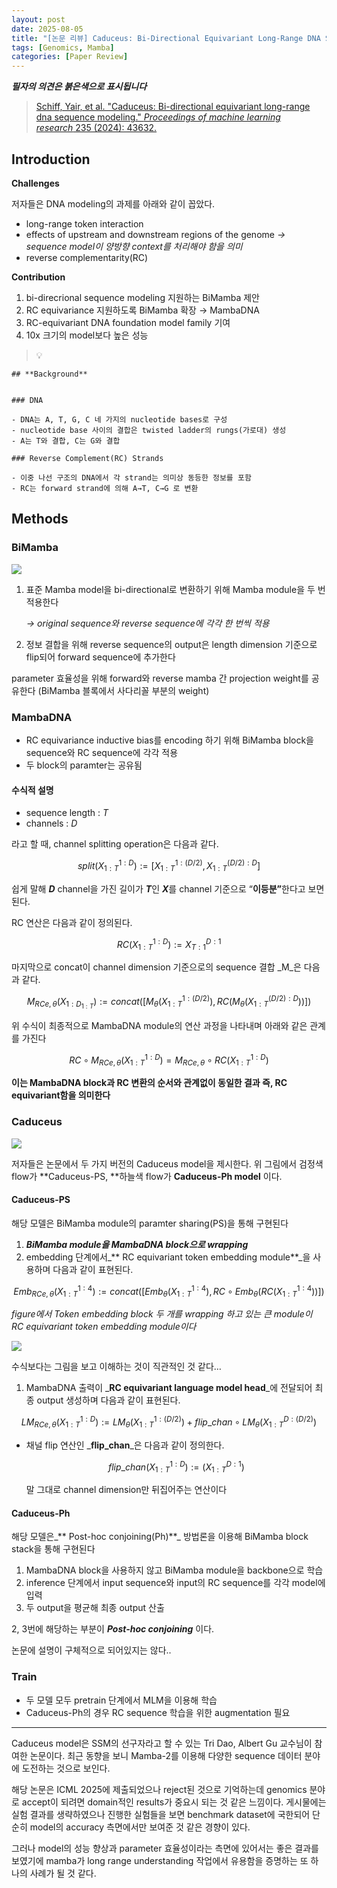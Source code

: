 ```yaml
---
layout: post
date: 2025-08-05
title: "[논문 리뷰] Caduceus: Bi-Directional Equivariant Long-Range DNA Sequence Modeling"
tags: [Genomics, Mamba]
categories: [Paper Review]
---
```


<span class="notion-red">_**필자의 의견은 붉은색으로 표시됩니다**_</span>


> [Schiff, Yair, et al. "Caduceus: Bi-directional equivariant long-range dna sequence modeling." ](https://pmc.ncbi.nlm.nih.gov/articles/PMC12189541/)[_Proceedings of machine learning research_](https://pmc.ncbi.nlm.nih.gov/articles/PMC12189541/)[ 235 (2024): 43632.](https://pmc.ncbi.nlm.nih.gov/articles/PMC12189541/)



## Introduction


**Challenges**


저자들은 DNA modeling의 과제를 아래와 같이 꼽았다.

- long-range token interaction
- effects of upstream and downstream regions of the genome 
_→ sequence model이 양방향 context를 처리해야 함을 의미_
- reverse complementarity(RC)

**Contribution**

1. bi-direcrional sequence modeling 지원하는 BiMamba 제안
1. RC equivariance 지원하도록 BiMamba 확장 → MambaDNA
1. RC-equivariant DNA foundation model family 기여
1. 10x 크기의 model보다 높은 성능

> 💡 


	## **Background**


	### DNA

	- DNA는 A, T, G, C 네 가지의 nucleotide bases로 구성
	- nucleotide base 사이의 결합은 twisted ladder의 rungs(가로대) 생성
	- A는 T와 결합, C는 G와 결합

	### Reverse Complement(RC) Strands

	- 이중 나선 구조의 DNA에서 각 strand는 의미상 동등한 정보를 포함
	- RC는 forward strand에 의해 A→T, C→G 로 변환


## Methods



### BiMamba


![](https://prod-files-secure.s3.us-west-2.amazonaws.com/542b861c-36a8-4051-84e5-8804b6728dba/2c247d59-7815-4980-99f0-8f0d21f445a7/image.png?X-Amz-Algorithm=AWS4-HMAC-SHA256&X-Amz-Content-Sha256=UNSIGNED-PAYLOAD&X-Amz-Credential=ASIAZI2LB466RP4ZLEAE%2F20251009%2Fus-west-2%2Fs3%2Faws4_request&X-Amz-Date=20251009T152348Z&X-Amz-Expires=3600&X-Amz-Security-Token=IQoJb3JpZ2luX2VjED8aCXVzLXdlc3QtMiJHMEUCIQCft4ZttqcuNTsjDmxthh%2Bz04xKpVWOTjuA1zBoPN83GQIgT0kAoTCUYtKjd15HfKYcqG7iJeOzvNgJuyMM496NorAqiAQI2P%2F%2F%2F%2F%2F%2F%2F%2F%2F%2FARAAGgw2Mzc0MjMxODM4MDUiDOrYVdbwaHtMdcrbbyrcA%2BmW4kNerYUm6ZaguOZpCH1jiZ6%2B4t2V05cIbllhXXThScEVejFGz28hTH0yC2bLRXYOZeIzsf8nLJh5GChDnCh8kjMMdqjPvEKb7R3EDgr7UPAI74vLk8%2Bh%2FkQQbhgHXXiu6SK9x7zPKDwElSRA9vBunm4HnbAdL5%2Bp5PDqHoMp2bCPSn5bl%2B0g54okcLZWGaR4dKIaAflm%2BssMpgLGrion1n4dRGdfolTlZRM8GkhqP%2BqeTy5hgDwWyZYaSZKFQvaygflXAsvNiR%2BD2RFuTNKGMUV7rQ7EbW3tDvJAJyFfUjfS4IQFpn05RCuRh4ViW5ZTZUnOQL3h0t5NaOESkCDHQvQnLugo70%2FExQPMspg6HzeNx5y21eWSmQh8B3HhAMwFi7Sgm7LE%2FoAm7udNgYHsvalZR00gmFtvzMX6sakzj0T4Jsw8mLUFNBwrfwn6DGbRL%2Fy%2F1W%2FpNTKAcWo9mVYmvBp37aFpSgV84%2BZ9tLb%2B2XDIbg6YOVUDDLGBg0DjeCMgjS9sIloPwEf0zY3y4NlkAemtYhn4AsmHpPdkXmHdPyllTxdu6vL9qHBO5uOmZftqpoD1X0Fn7ciQD%2BHgRi0Hg7x7fMCStzFaZr6EZE8Wt48%2BDiz9xnkjJh8FMKWSn8cGOqUBhLhR1sstes330p8v%2BidI0NEn%2Bm3dkiQNnU9%2BeWtRDQujDu1yU5rLTAgbgF%2B%2FpkZQnXtGgda84hoBmotoXun6ZJXPEiFK4q1tmToEfN2D3kr41%2B7YfZSg0HQpiUFvyaBACnbFsYNaJx0lDfcLhnIXbQ%2Bgc2d31oYADdVc7rJNwMylP49M4kFOzB%2FItKugvpx0wh3TsSef9WGvR22Uz3oB4%2FtPHJ8V&X-Amz-Signature=e3be8d2ec6ffa0224835958a2b1495499cbc1f6ee4bf27554783e615eb5b3788&X-Amz-SignedHeaders=host&x-amz-checksum-mode=ENABLED&x-id=GetObject)

1. 표준 Mamba model을 bi-directional로 변환하기 위해 Mamba module을 두 번 적용한다

	_→ original sequence와 reverse sequence에 각각 한 번씩 적용_

1. 정보 결합을 위해 reverse sequence의 output은 length dimension 기준으로 flip되어 forward sequence에 추가한다

parameter 효율성을 위해 forward와 reverse mamba 간 projection weight를 공유한다 (BiMamba 블록에서 사다리꼴 부분의 weight)



### MambaDNA

- RC equivariance inductive bias를 encoding 하기 위해 BiMamba block을 sequence와 RC sequence에 각각 적용
- 두 block의 paramter는 공유됨


#### 수식적 설명

- sequence length : _T_
- channels : _D_

라고 할 때,  channel splitting operation은 다음과 같다.


$$
split(X^{1:D}_{1:T}):=[X^{1:(D/2)}_{1:T},X^{(D/2):D}_{1:T}]
$$


<span class="notion-red">쉽게 말해 </span><span class="notion-red">_**D**_</span><span class="notion-red"> channel을 가진 길이가 </span><span class="notion-red">_**T**_</span><span class="notion-red">인 </span><span class="notion-red">_**X**_</span><span class="notion-red">를 channel 기준으로 “</span><span class="notion-red">**이등분”**</span><span class="notion-red">한다고 보면 된다.</span>


RC 연산은 다음과 같이 정의된다.


$$
RC(X^{1:D}_{1:T}):=X^{D:1}_{T:1}
$$


마지막으로 concat이 channel dimension 기준으로의 sequence 결합 _M_은 다음과 같다.


$$
M_{RCe,\theta}(X_{1:D_{1:T}}):=concat([M_{\theta}(X^{1:(D/2)}_{1:T}),RC(M_{\theta}(X^{(D/2):D}_{1:T}))])
$$


위 수식이 최종적으로 MambaDNA module의 연산 과정을 나타내며 아래와 같은 관계를 가진다


$$
RC\circ M_{RCe,\theta}(X^{1:D}_{1:T}) = M_{RCe,\theta} \circ RC(X^{1:D}_{1:T})
$$


**이는 MambaDNA block과 RC 변환의 순서와 관계없이 동일한 결과 즉, RC equivariant함을 의미한다**



### Caduceus


![](https://prod-files-secure.s3.us-west-2.amazonaws.com/542b861c-36a8-4051-84e5-8804b6728dba/f94a60d7-8145-473b-aef9-7c68d3ec604a/image.png?X-Amz-Algorithm=AWS4-HMAC-SHA256&X-Amz-Content-Sha256=UNSIGNED-PAYLOAD&X-Amz-Credential=ASIAZI2LB466RP4ZLEAE%2F20251009%2Fus-west-2%2Fs3%2Faws4_request&X-Amz-Date=20251009T152349Z&X-Amz-Expires=3600&X-Amz-Security-Token=IQoJb3JpZ2luX2VjED8aCXVzLXdlc3QtMiJHMEUCIQCft4ZttqcuNTsjDmxthh%2Bz04xKpVWOTjuA1zBoPN83GQIgT0kAoTCUYtKjd15HfKYcqG7iJeOzvNgJuyMM496NorAqiAQI2P%2F%2F%2F%2F%2F%2F%2F%2F%2F%2FARAAGgw2Mzc0MjMxODM4MDUiDOrYVdbwaHtMdcrbbyrcA%2BmW4kNerYUm6ZaguOZpCH1jiZ6%2B4t2V05cIbllhXXThScEVejFGz28hTH0yC2bLRXYOZeIzsf8nLJh5GChDnCh8kjMMdqjPvEKb7R3EDgr7UPAI74vLk8%2Bh%2FkQQbhgHXXiu6SK9x7zPKDwElSRA9vBunm4HnbAdL5%2Bp5PDqHoMp2bCPSn5bl%2B0g54okcLZWGaR4dKIaAflm%2BssMpgLGrion1n4dRGdfolTlZRM8GkhqP%2BqeTy5hgDwWyZYaSZKFQvaygflXAsvNiR%2BD2RFuTNKGMUV7rQ7EbW3tDvJAJyFfUjfS4IQFpn05RCuRh4ViW5ZTZUnOQL3h0t5NaOESkCDHQvQnLugo70%2FExQPMspg6HzeNx5y21eWSmQh8B3HhAMwFi7Sgm7LE%2FoAm7udNgYHsvalZR00gmFtvzMX6sakzj0T4Jsw8mLUFNBwrfwn6DGbRL%2Fy%2F1W%2FpNTKAcWo9mVYmvBp37aFpSgV84%2BZ9tLb%2B2XDIbg6YOVUDDLGBg0DjeCMgjS9sIloPwEf0zY3y4NlkAemtYhn4AsmHpPdkXmHdPyllTxdu6vL9qHBO5uOmZftqpoD1X0Fn7ciQD%2BHgRi0Hg7x7fMCStzFaZr6EZE8Wt48%2BDiz9xnkjJh8FMKWSn8cGOqUBhLhR1sstes330p8v%2BidI0NEn%2Bm3dkiQNnU9%2BeWtRDQujDu1yU5rLTAgbgF%2B%2FpkZQnXtGgda84hoBmotoXun6ZJXPEiFK4q1tmToEfN2D3kr41%2B7YfZSg0HQpiUFvyaBACnbFsYNaJx0lDfcLhnIXbQ%2Bgc2d31oYADdVc7rJNwMylP49M4kFOzB%2FItKugvpx0wh3TsSef9WGvR22Uz3oB4%2FtPHJ8V&X-Amz-Signature=fde22ffeb0f0c5b61dda31854119bd704599c9570ac86488b397073a329735a6&X-Amz-SignedHeaders=host&x-amz-checksum-mode=ENABLED&x-id=GetObject)


저자들은 논문에서 두 가지 버전의 Caduceus model을 제시한다. 위 그림에서 검정색 flow가 **Caduceus-PS, **하늘색 flow가 **Caduceus-Ph model** 이다.



#### Caduceus-PS


해당 모델은 BiMamba module의 paramter sharing(PS)을 통해 구현된다

1. _**BiMamba module을 MambaDNA block으로 wrapping**_
1. embedding 단계에서_** RC equivariant token embedding module**_을 사용하며 다음과 같이 표현된다.

$$
Emb_{RCe,\theta}(X^{1:4}_{1:T}):=concat([Emb_{\theta}(X^{1:4}_{1:T}),RC \circ Emb_{\theta}(RC(X^{1:4}_{1:T}))])
$$


_figure에서 Token embedding block 두 개를 wrapping 하고 있는 큰 module이 RC equivariant token embedding module이다_


![](https://prod-files-secure.s3.us-west-2.amazonaws.com/542b861c-36a8-4051-84e5-8804b6728dba/b175e4da-71eb-4e91-8c23-a06dabe673c9/image.png?X-Amz-Algorithm=AWS4-HMAC-SHA256&X-Amz-Content-Sha256=UNSIGNED-PAYLOAD&X-Amz-Credential=ASIAZI2LB466RP4ZLEAE%2F20251009%2Fus-west-2%2Fs3%2Faws4_request&X-Amz-Date=20251009T152349Z&X-Amz-Expires=3600&X-Amz-Security-Token=IQoJb3JpZ2luX2VjED8aCXVzLXdlc3QtMiJHMEUCIQCft4ZttqcuNTsjDmxthh%2Bz04xKpVWOTjuA1zBoPN83GQIgT0kAoTCUYtKjd15HfKYcqG7iJeOzvNgJuyMM496NorAqiAQI2P%2F%2F%2F%2F%2F%2F%2F%2F%2F%2FARAAGgw2Mzc0MjMxODM4MDUiDOrYVdbwaHtMdcrbbyrcA%2BmW4kNerYUm6ZaguOZpCH1jiZ6%2B4t2V05cIbllhXXThScEVejFGz28hTH0yC2bLRXYOZeIzsf8nLJh5GChDnCh8kjMMdqjPvEKb7R3EDgr7UPAI74vLk8%2Bh%2FkQQbhgHXXiu6SK9x7zPKDwElSRA9vBunm4HnbAdL5%2Bp5PDqHoMp2bCPSn5bl%2B0g54okcLZWGaR4dKIaAflm%2BssMpgLGrion1n4dRGdfolTlZRM8GkhqP%2BqeTy5hgDwWyZYaSZKFQvaygflXAsvNiR%2BD2RFuTNKGMUV7rQ7EbW3tDvJAJyFfUjfS4IQFpn05RCuRh4ViW5ZTZUnOQL3h0t5NaOESkCDHQvQnLugo70%2FExQPMspg6HzeNx5y21eWSmQh8B3HhAMwFi7Sgm7LE%2FoAm7udNgYHsvalZR00gmFtvzMX6sakzj0T4Jsw8mLUFNBwrfwn6DGbRL%2Fy%2F1W%2FpNTKAcWo9mVYmvBp37aFpSgV84%2BZ9tLb%2B2XDIbg6YOVUDDLGBg0DjeCMgjS9sIloPwEf0zY3y4NlkAemtYhn4AsmHpPdkXmHdPyllTxdu6vL9qHBO5uOmZftqpoD1X0Fn7ciQD%2BHgRi0Hg7x7fMCStzFaZr6EZE8Wt48%2BDiz9xnkjJh8FMKWSn8cGOqUBhLhR1sstes330p8v%2BidI0NEn%2Bm3dkiQNnU9%2BeWtRDQujDu1yU5rLTAgbgF%2B%2FpkZQnXtGgda84hoBmotoXun6ZJXPEiFK4q1tmToEfN2D3kr41%2B7YfZSg0HQpiUFvyaBACnbFsYNaJx0lDfcLhnIXbQ%2Bgc2d31oYADdVc7rJNwMylP49M4kFOzB%2FItKugvpx0wh3TsSef9WGvR22Uz3oB4%2FtPHJ8V&X-Amz-Signature=40e48e2f2f4926af6d91613dba771ef0b30c2c4066f37adf600921a99dd544a6&X-Amz-SignedHeaders=host&x-amz-checksum-mode=ENABLED&x-id=GetObject)


<span class="notion-red">수식보다는 그림을 보고 이해하는 것이 직관적인 것 같다…</span>

1. MambaDNA 출력이 _**RC equivariant language model head**_에 전달되어 최종 output 생성하며 다음과 같이 표현된다.

$$
LM_{RCe,\theta}(X^{1:D}_{1:T}):= LM_{\theta}(X^{1:(D/2)}_{1:T})+flip\_chan\circ LM_{\theta}(X^{D:(D/2)}_{1:T})
$$

- 채널 flip 연산인 _**flip\_chan**_은 다음과 같이 정의한다.

	$$
	flip\_chan(X^{1:D}_{1:T}):=(X^{D:1}_{1:T})
	$$


	말 그대로 channel dimension만 뒤집어주는 연산이다



#### Caduceus-Ph


해당 모델은_** Post-hoc conjoining(Ph)**_ 방법론을 이용해 BiMamba block stack을 통해 구현된다

1. MambaDNA block을 사용하지 않고 BiMamba module을 backbone으로 학습
1. inference 단계에서 input sequence와 input의 RC sequence를 각각 model에 입력
1. 두 output을 평균해 최종 output 산출

2, 3번에 해당하는 부분이 _**Post-hoc conjoining**_ 이다.


<span class="notion-red">논문에 설명이 구체적으로 되어있지는 않다..</span>



### Train

- 두 모델 모두 pretrain 단계에서 MLM을 이용해 학습
- Caduceus-Ph의 경우 RC sequence 학습을 위한 augmentation 필요

---


<span class="notion-red">Caduceus model은 SSM의 선구자라고 할 수 있는 Tri Dao, Albert Gu 교수님이 참여한 논문이다. 최근 동향을 보니 Mamba-2를 이용해 다양한 sequence 데이터 분야에 도전하는 것으로 보인다.</span>


<span class="notion-red">해당 논문은 ICML 2025에 제출되었으나 reject된 것으로 기억하는데 genomics 분야로 accept이 되려면 domain적인 results가 중요시 되는 것 같은 느낌이다. 게시물에는 실험 결과를 생략하였으나 진행한 실험들을 보면 benchmark dataset에 국한되어 단순히 model의 accuracy 측면에서만 보여준 것 같은 경향이 있다.</span>


<span class="notion-red">그러나 model의 성능 향상과 parameter 효율성이라는 측면에 있어서는 좋은 결과를 보였기에 mamba가 long range understanding 작업에서 유용함을 증명하는 또 하나의 사례가 될 것 같다.</span>

